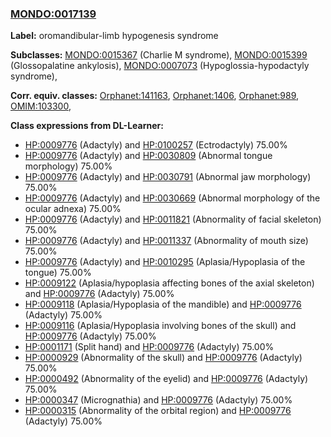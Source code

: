 
### [MONDO:0017139](http://purl.obolibrary.org/obo/MONDO_0017139)
**Label:** oromandibular-limb hypogenesis syndrome

**Subclasses:** [MONDO:0015367](http://purl.obolibrary.org/obo/MONDO_0015367) (Charlie M syndrome), [MONDO:0015399](http://purl.obolibrary.org/obo/MONDO_0015399) (Glossopalatine ankylosis), [MONDO:0007073](http://purl.obolibrary.org/obo/MONDO_0007073) (Hypoglossia-hypodactyly syndrome), 

**Corr. equiv. classes:** [Orphanet:141163](http://www.orpha.net/ORDO/Orphanet_141163), [Orphanet:1406](http://www.orpha.net/ORDO/Orphanet_1406), [Orphanet:989](http://www.orpha.net/ORDO/Orphanet_989), [OMIM:103300](http://purl.obolibrary.org/obo/OMIM_103300), 

**Class expressions from DL-Learner:**

- [HP:0009776](http://purl.obolibrary.org/obo/HP_0009776) (Adactyly) and [HP:0100257](http://purl.obolibrary.org/obo/HP_0100257) (Ectrodactyly) 75.00%
- [HP:0009776](http://purl.obolibrary.org/obo/HP_0009776) (Adactyly) and [HP:0030809](http://purl.obolibrary.org/obo/HP_0030809) (Abnormal tongue morphology) 75.00%
- [HP:0009776](http://purl.obolibrary.org/obo/HP_0009776) (Adactyly) and [HP:0030791](http://purl.obolibrary.org/obo/HP_0030791) (Abnormal jaw morphology) 75.00%
- [HP:0009776](http://purl.obolibrary.org/obo/HP_0009776) (Adactyly) and [HP:0030669](http://purl.obolibrary.org/obo/HP_0030669) (Abnormal morphology of the ocular adnexa) 75.00%
- [HP:0009776](http://purl.obolibrary.org/obo/HP_0009776) (Adactyly) and [HP:0011821](http://purl.obolibrary.org/obo/HP_0011821) (Abnormality of facial skeleton) 75.00%
- [HP:0009776](http://purl.obolibrary.org/obo/HP_0009776) (Adactyly) and [HP:0011337](http://purl.obolibrary.org/obo/HP_0011337) (Abnormality of mouth size) 75.00%
- [HP:0009776](http://purl.obolibrary.org/obo/HP_0009776) (Adactyly) and [HP:0010295](http://purl.obolibrary.org/obo/HP_0010295) (Aplasia/Hypoplasia of the tongue) 75.00%
- [HP:0009122](http://purl.obolibrary.org/obo/HP_0009122) (Aplasia/hypoplasia affecting bones of the axial skeleton) and [HP:0009776](http://purl.obolibrary.org/obo/HP_0009776) (Adactyly) 75.00%
- [HP:0009118](http://purl.obolibrary.org/obo/HP_0009118) (Aplasia/Hypoplasia of the mandible) and [HP:0009776](http://purl.obolibrary.org/obo/HP_0009776) (Adactyly) 75.00%
- [HP:0009116](http://purl.obolibrary.org/obo/HP_0009116) (Aplasia/Hypoplasia involving bones of the skull) and [HP:0009776](http://purl.obolibrary.org/obo/HP_0009776) (Adactyly) 75.00%
- [HP:0001171](http://purl.obolibrary.org/obo/HP_0001171) (Split hand) and [HP:0009776](http://purl.obolibrary.org/obo/HP_0009776) (Adactyly) 75.00%
- [HP:0000929](http://purl.obolibrary.org/obo/HP_0000929) (Abnormality of the skull) and [HP:0009776](http://purl.obolibrary.org/obo/HP_0009776) (Adactyly) 75.00%
- [HP:0000492](http://purl.obolibrary.org/obo/HP_0000492) (Abnormality of the eyelid) and [HP:0009776](http://purl.obolibrary.org/obo/HP_0009776) (Adactyly) 75.00%
- [HP:0000347](http://purl.obolibrary.org/obo/HP_0000347) (Micrognathia) and [HP:0009776](http://purl.obolibrary.org/obo/HP_0009776) (Adactyly) 75.00%
- [HP:0000315](http://purl.obolibrary.org/obo/HP_0000315) (Abnormality of the orbital region) and [HP:0009776](http://purl.obolibrary.org/obo/HP_0009776) (Adactyly) 75.00%



